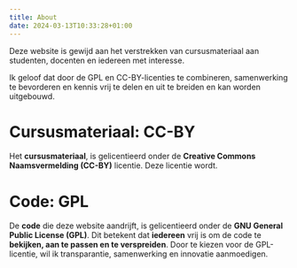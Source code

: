 ```yaml
---
title: About
date: 2024-03-13T10:33:28+01:00
---
```


Deze website is gewijd aan het verstrekken van cursusmateriaal aan studenten, docenten en iedereen met interesse.

Ik geloof dat door de GPL en CC-BY-licenties te combineren, samenwerking te bevorderen en kennis vrij te delen en uit te breiden en kan worden uitgebouwd.

# Cursusmateriaal: CC-BY
Het **cursusmateriaal**, is gelicentieerd onder de **Creative Commons Naamsvermelding (CC-BY)** licentie. Deze licentie wordt. 

# Code: GPL
De **code** die deze website aandrijft, is gelicentieerd onder de **GNU General Public License (GPL)**. Dit betekent dat **iedereen** vrij is om de code te **bekijken, aan te passen en te verspreiden**. Door te kiezen voor de GPL-licentie, wil ik transparantie, samenwerking en innovatie aanmoedigen.